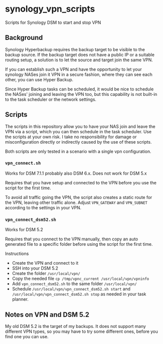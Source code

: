 # synology_vpn_scripts
Scripts for Synology DSM to start and stop VPN

## Background

Synology Hyperbackup requires the backup target to be visible to the backup source. If the backup target does not have a public IP or a suitable routing setup, a solution is to let the source and target join the same VPN.

If you can establish such a VPN and have the opportunity to let your synology NASes join it VPN in a secure fashion, where they can see each other, you can use Hyper Backup.

Since Hyper Backup tasks can be scheduled, it would be nice to schedule the NASes' joining and leaving the VPN too, but this capability is not built-in to the task scheduler or the network settings.

## Scripts

The scripts in this repository allow you to have your NAS join and leave the VPN via a script, which you can then schedule in the task scheduler. Use the scripts at your own risk. I take no responsibility for damage or misconfiguration directly or indirectly caused by the use of these scripts.

Both scripts are only tested in a scenario with a single vpn configuration.

### `vpn_connect.sh`

Works for DSM 7.1.1 probably also DSM 6.x. Does not work for DSM 5.x

Requires that you have setup and connected to the VPN before you use the script for the first time.

To avoid all traffic going the VPN, the script also creates a static route for the VPN, leaving other traffic alone. Adjust `VPN_GATEWAY` and `VPN_SUBNET` according to the settings in your VPN.

### `vpn_connect_dsm52.sh`

Works for DSM 5.2

Requires that you connect to the VPN manually, then copy an auto generated file to a specific folder before using the script for the first time.

Instructions
* Create the VPN and connect to it
* SSH into your DSM 5.2
* Create the folder `/usr/local/vpn/`
* Copy the needed file `cp /tmp/vpnc_current /usr/local/vpn/vpninfo`
* Add `vpn_connect_dsm52.sh` to the same folder `/usr/local/vpn/`
* Schedule `/usr/local/vpn/vpn_connect_dsm52.sh start` and `/usr/local/vpn/vpn_connect_dsm52.sh stop` as needed in your task planner.

## Notes on VPN and DSM 5.2

My old DSM 5.2 is the target of my backups. It does not support many different VPN types, so you may have to try some different ones, before you find one you can use.
